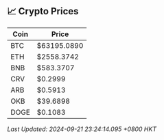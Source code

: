 ## 📈 Crypto Prices

| Coin | Price |
| ---- | ----- |
| BTC | $63195.0890 |
| ETH | $2558.3742 |
| BNB | $583.3707 |
| CRV | $0.2999 |
| ARB | $0.5913 |
| OKB | $39.6898 |
| DOGE | $0.1083 |

_Last Updated: 2024-09-21 23:24:14.095 +0800 HKT_